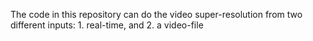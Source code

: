 The code in this repository can do the video super-resolution from two different inputs: 1. real-time, and 2. a video-file

